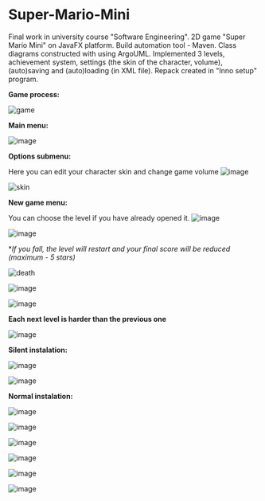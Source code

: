 # Super-Mario-Mini
Final work in university course "Software Engineering". 2D game "Super Mario Mini" on JavaFX platform. 
Build automation tool - Maven. 
Class diagrams constructed with using ArgoUML. 
Implemented 3 levels, achievement system, settings (the skin of the character, volume), (auto)saving and (auto)loading (in XML file). Repack created in "Inno setup" program.

**Game process:**

![game](https://user-images.githubusercontent.com/19497575/161534536-edad8ecc-883c-41b6-9d62-e3612d57e358.gif)

**Main menu:**

![image](https://user-images.githubusercontent.com/19497575/161529421-537fcb9d-ffed-40f0-baeb-67c3b158f33a.png)

**Options submenu:**

Here you can edit your character skin and change game volume
![image](https://user-images.githubusercontent.com/19497575/161529529-89da125d-26ab-4f57-9f77-f4836b781ff9.png)

![skin](https://user-images.githubusercontent.com/19497575/161534472-216dc310-e899-43d5-be14-c1a8e6045633.gif)

**New game menu:**

You can choose the level if you have already opened it.
![image](https://user-images.githubusercontent.com/19497575/161530308-62b0bcda-3eb6-4fc2-bd21-2d24b5217434.png)

![image](https://user-images.githubusercontent.com/19497575/161532000-af00b243-7a63-4ea4-9d30-bfb8883c126a.png)

**If you fall, the level will restart and your final score will be reduced (maximum - 5 stars)*

![death](https://user-images.githubusercontent.com/19497575/161534419-ea230c10-9fec-497e-83c3-cd616123f67e.gif)

![image](https://user-images.githubusercontent.com/19497575/161531498-185fe74a-b849-4c05-8634-011ff10f37dd.png)

![image](https://user-images.githubusercontent.com/19497575/161531797-bab31b3b-81da-44bc-8d52-258640a45169.png)

**Each next level is harder than the previous one**

![image](https://user-images.githubusercontent.com/19497575/161531624-4f3b46f1-a3e6-4beb-8dbd-8a18ae5604f5.png)

**Silent instalation:**

![image](https://user-images.githubusercontent.com/19497575/161528442-dc9d3f0b-f1fa-40bd-a808-f10b30b77bc7.png)

![image](https://user-images.githubusercontent.com/19497575/161528306-add09bbc-d312-4790-ae22-248a8ce7ca2e.png)

**Normal instalation:**

![image](https://user-images.githubusercontent.com/19497575/161528549-69f2a4cb-def5-41b4-b43b-8e4d71396d51.png)

![image](https://user-images.githubusercontent.com/19497575/161528647-87e762fb-a931-449e-98bc-a2a2bf46c2f2.png)

![image](https://user-images.githubusercontent.com/19497575/161528892-ec37c0a8-844a-4baf-bd77-af3772aba11d.png)

![image](https://user-images.githubusercontent.com/19497575/161528945-b32bce7f-0e9f-49aa-a462-cb39abbf404d.png)

![image](https://user-images.githubusercontent.com/19497575/161528990-4e48ae1f-d14b-4243-ab2e-a5b213e75cef.png)

![image](https://user-images.githubusercontent.com/19497575/161529034-1d53d707-f48e-4d90-a019-566b83191f90.png)

